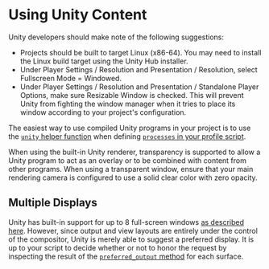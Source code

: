 # Using Unity Content

Unity developers should make note of the following suggestions:

* Projects should be built to target Linux (x86-64). You may need to install the Linux build target using the Unity Hub installer.
* Under Player Settings / Resolution and Presentation / Resolution, select Fullscreen Mode = Windowed.
* Under Player Settings / Resolution and Presentation / Standalone Player Options, make sure Resizable Window is checked. This will prevent Unity from fighting the window manager when it tries to place its window according to your project's configuration.

The easiest way to use compiled Unity programs in your project is to use the [`unity` helper function](../scripting/process-helpers#unity) when defining [`processes` in your profile script](../scripting/profile#field-processes).

When using the built-in Unity renderer, transparency is supported to allow a Unity program to act as an overlay or to be combined with content from other programs. When using a transparent window, ensure that your main rendering camera is configured to use a solid clear color with zero opacity.

## Multiple Displays

Unity has built-in support for up to 8 full-screen windows [as described here](https://docs.unity3d.com/Manual/MultiDisplay.html). However, since output and view layouts are entirely under the control of the compositor, Unity is merely able to suggest a preferred display. It is up to your script to decide whether or not to honor the request by inspecting the result of the [`preferred_output` method](/scripting/surface#method-preferred-output) for each surface.
